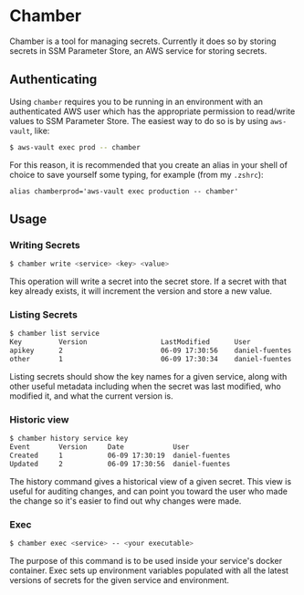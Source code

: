 # Chamber

Chamber is a tool for managing secrets.  Currently it does so by storing secrets in SSM Parameter Store, an AWS service for storing secrets.

## Authenticating

Using `chamber` requires you to be running in an environment with an authenticated AWS user which has the appropriate permission to read/write values to SSM Parameter Store.  The easiest way to do so is by using `aws-vault`, like:

```bash
$ aws-vault exec prod -- chamber
```

For this reason, it is recommended that you create an alias in your shell of choice to save yourself some typing, for example (from my `.zshrc`):

```
alias chamberprod='aws-vault exec production -- chamber'
```

## Usage

### Writing Secrets

```bash
$ chamber write <service> <key> <value>
```

This operation will write a secret into the secret store. If a secret with that key already exists, it will increment the version and store a new value.


### Listing Secrets

```bash
$ chamber list service
Key         Version                  LastModified      User
apikey      2                        06-09 17:30:56    daniel-fuentes
other       1                        06-09 17:30:34    daniel-fuentes
```

Listing secrets should show the key names for a given service, along with other useful metadata including when the secret was last modified, who modified it, and what the current version is.


### Historic view

```bash
$ chamber history service key
Event       Version     Date            User
Created     1           06-09 17:30:19  daniel-fuentes
Updated     2           06-09 17:30:56  daniel-fuentes
```
The history command gives a historical view of a given secret. This view is useful for auditing changes, and can point you toward the user who made the change so it's easier to find out why changes were made.

### Exec
```bash
$ chamber exec <service> -- <your executable>
```

The purpose of this command is to be used inside your service's docker container. Exec sets up environment variables populated with all the latest versions of secrets for the given service and environment.

